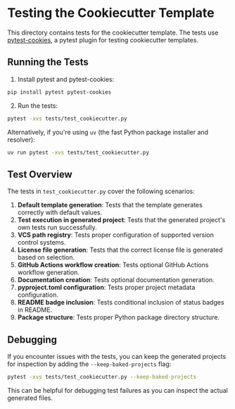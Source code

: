 # Testing the Cookiecutter Template

This directory contains tests for the cookiecutter template. The tests use [pytest-cookies](https://github.com/hackebrot/pytest-cookies), a pytest plugin for testing cookiecutter templates.

## Running the Tests

1. Install pytest and pytest-cookies:

```bash
pip install pytest pytest-cookies
```

2. Run the tests:

```bash
pytest -xvs tests/test_cookiecutter.py
```

Alternatively, if you're using `uv` (the fast Python package installer and resolver):

```bash
uv run pytest -xvs tests/test_cookiecutter.py
```

## Test Overview

The tests in `test_cookiecutter.py` cover the following scenarios:

1. **Default template generation**: Tests that the template generates correctly with default values.
2. **Test execution in generated project**: Tests that the generated project's own tests run successfully.
3. **VCS path registry**: Tests proper configuration of supported version control systems.
4. **License file generation**: Tests that the correct license file is generated based on selection.
5. **GitHub Actions workflow creation**: Tests optional GitHub Actions workflow generation.
6. **Documentation creation**: Tests optional documentation generation.
7. **pyproject.toml configuration**: Tests proper project metadata configuration.
8. **README badge inclusion**: Tests conditional inclusion of status badges in README.
9. **Package structure**: Tests proper Python package directory structure.

## Debugging

If you encounter issues with the tests, you can keep the generated projects for inspection by adding the `--keep-baked-projects` flag:

```bash
pytest -xvs tests/test_cookiecutter.py --keep-baked-projects
```

This can be helpful for debugging test failures as you can inspect the actual generated files. 